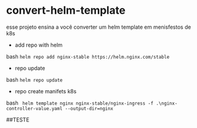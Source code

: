 # convert-helm-template
esse projeto ensina a você converter um helm template em menisfestos de k8s


- add repo with helm

bash
    ` helm repo add nginx-stable https://helm.nginx.com/stable `




- repo update

bash
    `helm repo update`

- repo create manifets k8s

bash
    ` helm template nginx nginx-stable/nginx-ingress -f .\nginx-controller-value.yaml --output-dir=nginx`  

##TESTE  
